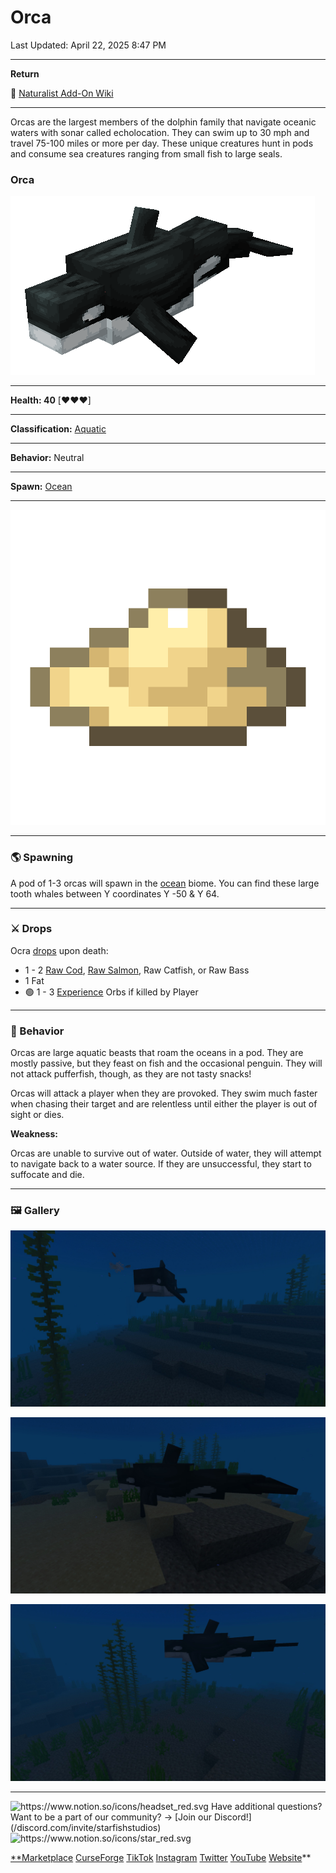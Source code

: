 # Orca

Last Updated: April 22, 2025 8:47 PM

---

**Return**

🐻 [Naturalist Add-On Wiki](/www.notion.so/1a7a9a61c3f1800c8e32e893d6e7f430?pvs=21)

---

Orcas are the largest members of the dolphin family that navigate oceanic waters with sonar called echolocation. They can swim up to 30 mph and travel 75-100 miles or more per day. These unique creatures hunt in pods and consume sea creatures ranging from small fish to large seals. 

<aside>

### **Orca**

![orca.gif](orca.gif)

---

**Health: 40** [♥️♥️♥️]

---

**Classification:** [Aquatic](/minecraft.fandom.com/wiki/Aquatic)

---

**Behavior:** Neutral

---

**Spawn:** [Ocean](/minecraft.wiki/w/Ocean)

---

![fat.png](fat.png)

</aside>

---

### 🌎 Spawning

A pod of 1-3 orcas will spawn in the [ocean](/minecraft.wiki/w/Ocean) biome. You can find these large tooth whales between Y coordinates Y -50 & Y 64.

---

### ⚔️ Drops

Ocra [drops](/minecraft.fandom.com/wiki/Drops) upon death:

- 1 - 2 [Raw Cod](/minecraft.wiki/w/Raw_Cod), [Raw Salmon](/minecraft.wiki/w/Raw_Salmon), Raw Catfish, or Raw Bass
- 1 Fat
- 🟢 1 - 3 [Experience](/minecraft.fandom.com/wiki/Experience) Orbs if killed by Player

---

### 🧠 Behavior

Orcas are large aquatic beasts that roam the oceans in a pod. They are mostly passive, but they feast on fish and the occasional penguin. They will not attack pufferfish, though, as they are not tasty snacks!

Orcas will attack a player when they are provoked. They swim much faster when chasing their target and are relentless until either the player is out of sight or dies.

**Weakness:**

Orcas are unable to survive out of water. Outside of water, they will attempt to navigate back to a water source. If they are unsuccessful, they start to suffocate and die. 

---

### 🖼️ Gallery

![orca.PNG](orca.png)

![big_orca.PNG](big_orca.png)

![orcas.PNG](orcas.png)

---

<aside>
<img src="https://www.notion.so/icons/headset_red.svg" alt="https://www.notion.so/icons/headset_red.svg" width="40px" /> Have additional questions? Want to be a part of our community? → [Join our Discord!](/discord.com/invite/starfishstudios)

</aside>

<aside>
<img src="https://www.notion.so/icons/star_red.svg" alt="https://www.notion.so/icons/star_red.svg" width="40px" />

[**Marketplace](/www.minecraft.net/en-us/marketplace/creator?name=Starfish%20Studios)      [CurseForge](/www.curseforge.com/members/starfish_studios/projects)      [TikTok](/www.tiktok.com/@starfishstudios)      [Instagram](/www.instagram.com/starfishstudiosinc/)      [Twitter](/twitter.com/starfishstudios)      [YouTube](/www.youtube.com/@starfishstudios)      [Website](/starfish-studios.com/)**

</aside>
